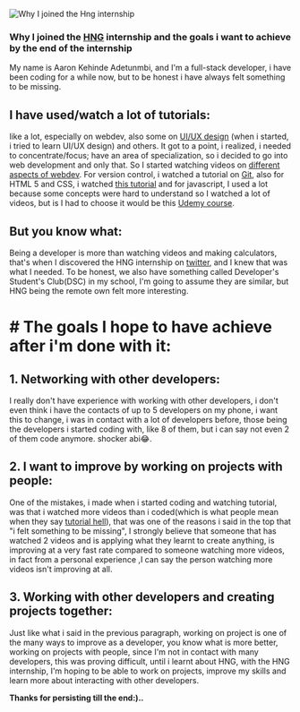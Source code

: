 ![Why I joined the Hng internship](https://images.unsplash.com/photo-1507525428034-b723cf961d3e?ixid=MnwxMjA3fDB8MHxwaG90by1wYWdlfHx8fGVufDB8fHx8&ixlib=rb-1.2.1&auto=format&fit=crop&w=all&h=2000&q=80)

###  Why I joined the [HNG](https://internship.zuri.team) internship and the goals i want to achieve by the end of the internship

My name is Aaron Kehinde Adetunmbi, and I'm a full-stack developer, i have been coding for a while now, but to be honest i have always felt something to be missing.

## I have used/watch a lot of tutorials:

like a lot, especially on webdev, also some on [UI/UX design](https://www.google.com/url?sa=t&rct=j&q=&esrc=s&source=web&cd=&cad=rja&uact=8&ved=2ahUKEwjV_Oe_7rLyAhUKxoUKHcMZBlIQwqsBegQIBhAB&url=https://www.youtube.com/watch?v=jk1T0CdLxwU&usg=AOvVaw18hN3JK2ybN3j5javPK6eE) (when i started, i tried to learn UI/UX  design) and others.
It got to a point, i realized, i needed to concentrate/focus; have an area of specialization, so i decided to go into web development and only that. So I started watching videos on [different aspects of webdev](https://en.wikipedia.org/wiki/Outline_of_web_design_and_web_development). For version control, i watched a tutorial on [Git](https://www.youtube.com/watch?v=3RjQznt-8kE), also for HTML 5 and CSS, i  watched [this tutorial](https://www.youtube.com/playlist?list=PL4cUxeGkcC9ivBf_eKCPIAYXWzLlPAm6G) and for javascript, I used a lot because some concepts were hard to understand so I watched a lot of videos, but is I had to choose it would be this [Udemy course](https://www.udemy.com/course/javascript-essentials/?LSNPUBID=JVFxdTr9V80&ranEAID=JVFxdTr9V80&ranMID=39197&ranSiteID=JVFxdTr9V80-ZvTNX7lgHIqYAfjFJXZI4A&utm_medium=udemyads&utm_source=aff-campaign).

## But you know what:
Being a developer is more than watching videos and making calculators, that's when I discovered the HNG internship on [twitter](https://www.google.com/url?sa=t&rct=j&q=&esrc=s&source=web&cd=&cad=rja&uact=8&ved=2ahUKEwif1JWXo7PyAhWkQUEAHXM-DKsQFnoECAMQAQ&url=https://twitter.com/hnginternship/status/1382937218164097024&usg=AOvVaw1NyM0e0W364rYIHucjKGub), and I knew that was what I needed. To be honest, we also have something called Developer's Student's Club(DSC) in my school, I'm going to assume they are similar, but HNG being the remote own felt more interesting.

# # The goals I hope to have achieve after i'm done with it:

## 1. Networking with other developers:

I really don't have experience with working with other developers, i don't even think i have the contacts of up to 5 developers on my phone, i want this to change, i was in contact with a lot of developers before, those being the developers i started coding with, like 8 of them, but i can say not even 2 of them code anymore. shocker abi😂.

## 2.  I want to improve by working on projects with people:
One of the mistakes, i made when i started coding and watching tutorial, was that i watched more videos than i coded(which is what people mean when they say [tutorial hell](https://javascript.plainenglish.io/tutorial-hell-how-can-you-escape-it-8a6a7da3ae08?gi=12e5cb58d0ec)), that was one of the reasons i said in the top that "i felt something to be missing", I strongly believe that someone that has watched 2 videos and is applying what they learnt to create anything, is improving at a very fast rate compared to someone watching more videos, in fact from a personal experience ,I can say the person watching more videos isn't improving at all.

## 3. Working with other developers and creating projects together:
Just like what i said in the previous paragraph, working on project is one of the many ways to improve as a developer, you know what is more better, working on projects with people, since I'm not in contact with many developers, this was proving difficult, until i learnt about HNG, with the HNG internship, I'm hoping to be able to work on projects, improve my skills and learn more about interacting with other developers.
 

**Thanks for persisting till the end:)..**
 
<!--stackedit_data:
eyJoaXN0b3J5IjpbMTkzNzg5NTEyNSwxMDMzNTgxODk1LDE2MD
c2MTk1MzYsMTMxNzE4MDg0NCwtNjA3NTIxODU0LC0xNjE1NzU1
NjU3XX0=
-->